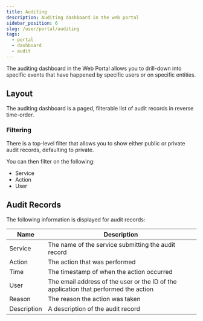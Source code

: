 ```yaml
---
title: Auditing
description: Auditing dashboard in the web portal
sidebar_position: 6
slug: /user/portal/auditing
tags:
  - portal
  - dashboard
  - audit
---
```

The auditing dashboard in the Web Portal allows you to drill-down into specific events that have happened by specific users or on specific entities.

## Layout
The auditing dashboard is a paged, filterable list of audit records in reverse time-order.

### Filtering
There is a top-level filter that allows you to show either public or private audit records, defaulting to private.

You can then filter on the following:
* Service
* Action
* User

## Audit Records
The following information is displayed for audit records:

|Name|Description|
|-|-|
|Service|The name of the service submitting the audit record|
|Action|The action that was performed|
|Time|The timestamp of when the action occurred|
|User|The email address of the user or the ID of the application that performed the action|
|Reason|The reason the action was taken|
|Description|A description of the audit record|

